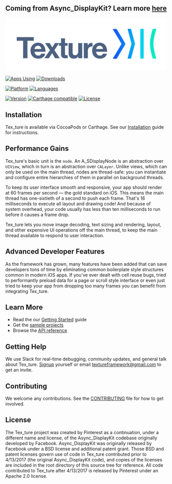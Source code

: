 ## Coming from Async_DisplayKit? Learn more [here](https://medium.com/@Pinterest_Engineering/introducing-texture-a-new-home-for-asyncdisplaykit-e7c003308f50)

![Tex_ture](https://github.com/texturegroup/texture/raw/master/docs/static/images/logo.png)

[![Apps Using](https://img.shields.io/cocoapods/at/Tex_ture.svg?label=Apps%20Using%20Tex_ture&colorB=28B9FE)](http://cocoapods.org/pods/Tex_ture)
[![Downloads](https://img.shields.io/cocoapods/dt/Tex_ture.svg?label=Total%20Downloads&colorB=28B9FE)](http://cocoapods.org/pods/Tex_ture)

[![Platform](https://img.shields.io/badge/platforms-iOS%20%7C%20tvOS-orange.svg)](http://texturegroup.org)
[![Languages](https://img.shields.io/badge/languages-ObjC%20%7C%20Swift-orange.svg)](http://texturegroup.org)

[![Version](https://img.shields.io/cocoapods/v/Tex_ture.svg)](http://cocoapods.org/pods/Tex_ture)
[![Carthage compatible](https://img.shields.io/badge/Carthage-compatible-59C939.svg?style=flat)](https://github.com/Carthage/Carthage)
[![License](https://img.shields.io/cocoapods/l/Tex_ture.svg)](https://github.com/texturegroup/texture/blob/master/LICENSE)

## Installation

Tex_ture is available via CocoaPods or Carthage. See our [Installation](http://texturegroup.org/docs/installation.html) guide for instructions.

## Performance Gains

Tex_ture's basic unit is the `node`. An A_SDisplayNode is an abstraction over `UIView`, which in turn is an abstraction over `CALayer`. Unlike views, which can only be used on the main thread, nodes are thread-safe: you can instantiate and configure entire hierarchies of them in parallel on background threads.

To keep its user interface smooth and responsive, your app should render at 60 frames per second — the gold standard on iOS. This means the main thread has one-sixtieth of a second to push each frame. That's 16 milliseconds to execute all layout and drawing code! And because of system overhead, your code usually has less than ten milliseconds to run before it causes a frame drop.

Tex_ture lets you move image decoding, text sizing and rendering, layout, and other expensive UI operations off the main thread, to keep the main thread available to respond to user interaction.

## Advanced Developer Features

As the framework has grown, many features have been added that can save developers tons of time by eliminating common boilerplate style structures common in modern iOS apps. If you've ever dealt with cell reuse bugs, tried to performantly preload data for a page or scroll style interface or even just tried to keep your app from dropping too many frames you can benefit from integrating Tex_ture.

## Learn More

* Read the our [Getting Started](http://texturegroup.org/docs/getting-started.html) guide
* Get the [sample projects](https://github.com/texturegroup/texture/tree/master/examples)
* Browse the [API reference](http://texturegroup.org/appledocs.html)

## Getting Help

We use Slack for real-time debugging, community updates, and general talk about Tex_ture. [Signup](http://asdk-slack-auto-invite.herokuapp.com) yourself or email textureframework@gmail.com to get an invite.

## Contributing

We welcome any contributions. See the [CONTRIBUTING](https://github.com/texturegroup/texture/blob/master/CONTRIBUTING.md) file for how to get involved.

## License

The Tex_ture project was created by Pinterest as a continuation, under a different name and license, of the Async_DisplayKit codebase originally developed by Facebook.  Async_DisplayKit was originally released by Facebook under a BSD license and additional patent grant.  Those BSD and patent licenses govern use of code in Tex_ture contributed prior to 4/13/2017 (the original Async_DisplayKit code), and copies of the licenses are included in the root directory of this source tree for reference.  All code contributed to Tex_ture after 4/13/2017 is released by Pinterest under an Apache 2.0 license.
